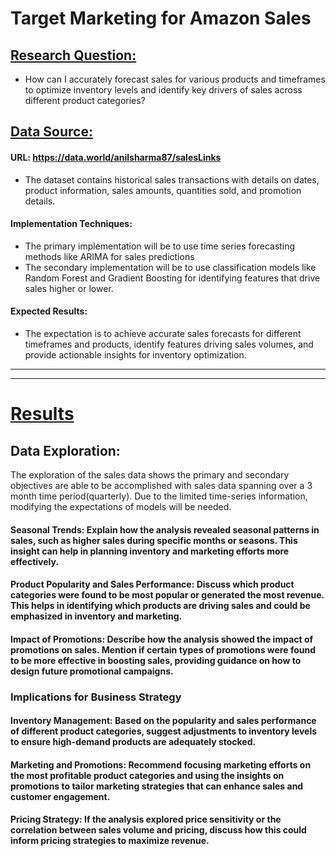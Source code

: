# Target Marketing for Amazon Sales

## <u>Research Question:</u>
- How can I accurately forecast sales for various products and timeframes to optimize inventory levels and identify key drivers of sales across different product categories?

## <u>Data Source:</u>
#### URL: https://data.world/anilsharma87/salesLinks
- The dataset contains historical sales transactions with details on dates, product information, sales amounts, quantities sold, and promotion details.

#### Implementation Techniques: 
- The primary implementation will be to use time series forecasting methods like ARIMA for sales predictions
- The secondary implementation will be to use classification models like Random Forest and Gradient Boosting for identifying features that drive sales higher or lower.

#### Expected Results: 
- The expectation is to achieve accurate sales forecasts for different timeframes and products, identify features driving sales volumes, and provide actionable insights for inventory optimization.

---
---
# <u>Results</u>
## Data Exploration:
The exploration of the sales data shows the primary and secondary objectives are able to be accomplished with sales data spanning over a 3 month time period(quarterly). Due to the limited time-series information, modifying the expectations of models will be needed.

#### Seasonal Trends: Explain how the analysis revealed seasonal patterns in sales, such as higher sales during specific months or seasons. This insight can help in planning inventory and marketing efforts more effectively.

#### Product Popularity and Sales Performance: Discuss which product categories were found to be most popular or generated the most revenue. This helps in identifying which products are driving sales and could be emphasized in inventory and marketing.

#### Impact of Promotions: Describe how the analysis showed the impact of promotions on sales. Mention if certain types of promotions were found to be more effective in boosting sales, providing guidance on how to design future promotional campaigns.

### Implications for Business Strategy
#### Inventory Management: Based on the popularity and sales performance of different product categories, suggest adjustments to inventory levels to ensure high-demand products are adequately stocked.

#### Marketing and Promotions: Recommend focusing marketing efforts on the most profitable product categories and using the insights on promotions to tailor marketing strategies that can enhance sales and customer engagement.

#### Pricing Strategy: If the analysis explored price sensitivity or the correlation between sales volume and pricing, discuss how this could inform pricing strategies to maximize revenue.
